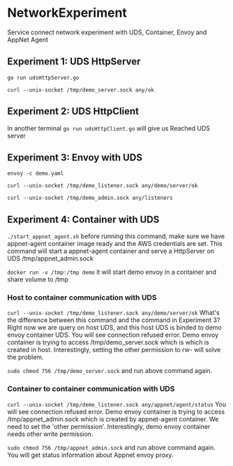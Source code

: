 # NetworkExperiment
Service connect network experiment with UDS, Container, Envoy and AppNet Agent

## Experiment 1: UDS HttpServer
```go run udsHttpServer.go```

```curl --unix-socket /tmp/demo_server.sock any/ok```

## Experiment 2: UDS HttpClient
In another terminal
```go run udsHttpClient.go``` will give us Reached UDS server


## Experiment 3: Envoy with UDS

```envoy -c demo.yaml```

```curl --unix-socket /tmp/demo_listener.sock any/demo/server/ok```

```curl --unix-socket /tmp/demo_admin.sock any/listeners```

## Experiment 4: Container with UDS
```./start_appnet_agent.sh``` before running this command, make sure we have appnet-agent container image ready and the AWS credentials are set.
This command will start a appnet-agent container and serve a HttpServer on UDS /tmp/appnet_admin.sock

```docker run -v /tmp:/tmp demo``` it will start demo envoy in a container and share volume to /tmp
### Host to container communication with UDS
```curl --unix-socket /tmp/demo_listener.sock any/demo/server/ok``` What's the difference between this command and the command in Experiment 3? 
Right now we are query on host UDS, and this host UDS is binded to demo envoy container UDS. You will see connection refused error. Demo envoy container is trying 
to access /tmp/demo_server.sock which is which is created in host. Interestingly, setting the other permission to rw- will solve the problem.

```sudo chmod 756 /tmp/demo_server.sock``` and run above command again.
### Container to container communication with UDS
```curl --unix-socket /tmp/demo_listener.sock any/appnet/agent/status``` You will see connection refused error. Demo envoy container is trying 
to access /tmp/appnet_admin.sock which is created by appnet-agent container. We need to set the 'other permission'. Interestingly, demo envoy container 
needs other write permission.

```sudo chmod 756 /tmp/appnet_admin.sock``` and run above command again. You will get status information about Appnet envoy proxy.
